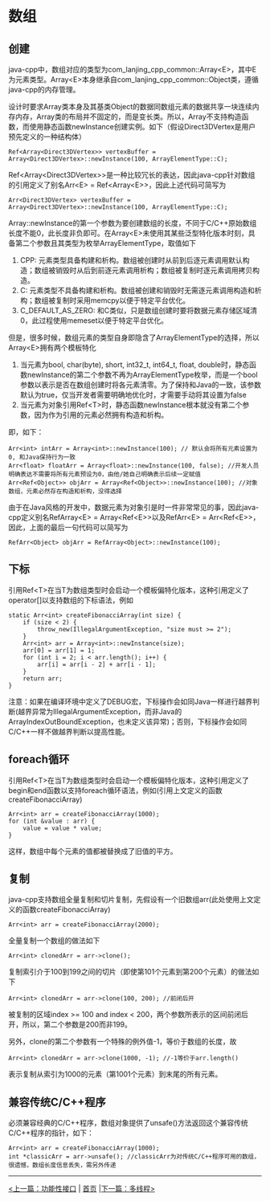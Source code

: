 # 数组 #

## 创建 ##

java-cpp中，数组对应的类型为com_lanjing_cpp_common::Array&lt;E&gt;，其中E为元素类型。Array&lt;E&gt;本身继承自com_lanjing_cpp_common::Object类，遵循java-cpp的内存管理。

设计时要求Array类本身及其基类Object的数据同数组元素的数据共享一块连续内存内存，Array类的布局并不固定的，而是变长类。所以，Array不支持构造函数，而使用静态函数newInstance创建实例。如下（假设Direct3DVertex是用户预先定义的一种结构体）

    Ref<Array<Direct3DVertex>> vertexBuffer = Array<Direct3DVertex>::newInstance(100, ArrayElementType::C);
    
Ref&lt;Array&lt;Direct3DVertex&gt;&gt;是一种比较冗长的表达，因此java-cpp针对数组的引用定义了别名Arr&lt;E&gt; = Ref&lt;Array&lt;E&gt;&gt;，因此上述代码可简写为

    Arr<Direct3DVertex> vertexBuffer = Array<Direct3DVertex>::newInstance(100, ArrayElementType::C);

Array::newInstance的第一个参数为要创建数组的长度，不同于C/C++原始数组长度不能0，此长度非负即可。在Array&lt;E&gt;未使用其某些泛型特化版本时刻，具备第二个参数且其类型为枚举ArrayElementType，取值如下

1. CPP: 元素类型具备构建和析构。数组被创建时从前到后逐元素调用默认构造；数组被销毁时从后到前逐元素调用析构；数组被复制时逐元素调用拷贝构造。
2. C: 元素类型不具备构建和析构。数组被创建和销毁时无需逐元素调用构造和析构；数组被复制时采用memcpy以便于特定平台优化。
3. C_DEFAULT_AS_ZERO: 和C类似，只是数组创建时要将数据元素存储区域清0，此过程使用memeset以便于特定平台优化。

但是，很多时候，数组元素的类型自身即隐含了ArrayElementType的选择，所以Array&lt;E&gt;拥有两个模板特化

1. 当元素为bool, char(byte), short, int32_t, int64_t, float, double时，静态函数newInstance的第二个参数不再为ArrayElementType枚举，而是一个bool参数以表示是否在数组创建时将各元素清零。为了保持和Java的一致，该参数默认为true，仅当开发者需要明确地优化时，才需要手动将其设置为false
2. 当元素为对象引用Ref&lt;T&gt;时，静态函数newInstance根本就没有第二个参数，因为作为引用的元素必然拥有构造和析构。

即，如下：

    Arr<int> intArr = Array<int>::newInstance(100); // 默认会将所有元素设置为0, 和Java保持行为一致
    Arr<float> floatArr = Array<float>::newInstance(100, false); //开发人员明确表达不需要将所有元素预设为0，由他/她自己明确表示后续一定赋值
    Arr<Ref<Object>> objArr = Array<Ref<Object>>::newInstance(100); //对象数组，元素必然存在构造和析构，没得选择

由于在Java风格的开发中，数据元素为对象引是时一件非常常见的事，因此java-cpp定义别名RefArray&lt;E&gt; = Array&lt;Ref&lt;E&gt;&gt;以及RefArr&lt;E&gt; = Arr&lt;Ref&lt;E&gt;&gt;，因此，上面的最后一句代码可以简写为

    RefArr<Object> objArr = RefArray<Object>::newInstance(100);

## 下标 ##

引用Ref&lt;T&gt;在当T为数组类型时会启动一个模板偏特化版本，这种引用定义了operator[]以支持数组的下标语法，例如

    static Arr<int> createFibonacciArray(int size) {
        if (size < 2) {
            throw_new(IllegalArgumentException, "size must >= 2");
        }
        Arr<int> arr = Array<int>::newInstance(size);
        arr[0] = arr[1] = 1;
        for (int i = 2; i < arr.length(); i++) {
            arr[i] = arr[i - 2] + arr[i - 1];
        }
        return arr;
    }
    
注意：如果在编译环境中定义了DEBUG宏，下标操作会如同Java一样进行越界判断(越界异常为IllegalArgumentException，而非Java的ArrayIndexOutBoundException，也未定义该异常)；否则，下标操作会如同C/C++一样不做越界判断以提高性能。

## foreach循环 ##

引用Ref&lt;T&gt;在当T为数组类型时会启动一个模板偏特化版本，这种引用定义了begin和end函数以支持foreach循环语法，例如(引用上文定义的函数createFibonacciArray)

    Arr<int> arr = createFibonacciArray(1000);
    for (int &value : arr) {
        value = value * value;
    }

这样，数组中每个元素的值都被替换成了旧值的平方。

## 复制 ##

java-cpp支持数组全量复制和切片复制，先假设有一个旧数组arr(此处使用上文定义的函数createFibonacciArray)

    Arr<int> arr = createFibonacciArray(2000);

全量复制一个数组的做法如下

    Arr<int> clonedArr = arr->clone();
    
复制索引介于100到199之间的切片（即使第101个元素到第200个元素）的做法如下

    Arr<int> clonedArr = arr->clone(100, 200); //前闭后开
    
被复制的区域index >= 100 and index < 200，两个参数所表示的区间前闭后开，所以，第二个参数是200而非199。
    
另外，clone的第二个参数有一个特殊的例外值-1，等价于数组的长度，故

    Arr<int> clonedArr = arr->clone(1000, -1); //-1等价于arr.length()
    
表示复制从索引为1000的元素（第1001个元素）到末尾的所有元素。

## 兼容传统C/C++程序 ##

必须兼容经典的C/C++程序，数组对象提供了unsafe()方法返回这个兼容传统C/C++程序的指针，如下：

    Arr<int> arr = createFibonacciArray(1000);
    int *classicArr = arr->unsafe(); //classicArr为对传统C/C++程序可用的数组，很遗憾，数组长度信息丢失，需另外传递

----------
[<上一篇：功能性接口](./functional.md) | [首页](../README.md)  |[下一篇：多线程>](./threading.md)
